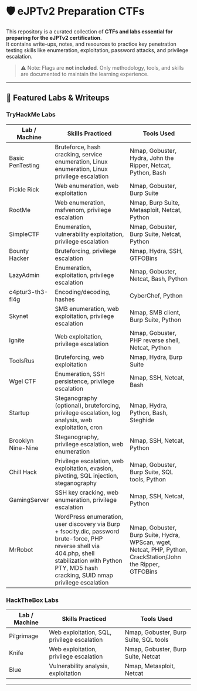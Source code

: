 # 🛡️ eJPTv2 Preparation CTFs

This repository is a curated collection of **CTFs and labs essential for preparing for the eJPTv2 certification**.  
It contains write-ups, notes, and resources to practice key penetration testing skills like enumeration, exploitation, password attacks, and privilege escalation.

> ⚠️ Note: Flags are **not included**. Only methodology, tools, and skills are documented to maintain the learning experience.

---

## 🧠 Featured Labs & Writeups

### TryHackMe Labs

| Lab / Machine | Skills Practiced | Tools Used |
|---------------|-----------------|------------|
| Basic PenTesting | Bruteforce, hash cracking, service enumeration, Linux enumeration, Linux privilege escalation | Nmap, Gobuster, Hydra, John the Ripper, Netcat, Python, Bash |
| Pickle Rick | Web enumeration, web exploitation | Nmap, Gobuster, Burp Suite |
| RootMe | Web enumeration, msfvenom, privilege escalation | Nmap, Burp Suite, Metasploit, Netcat, Python |
| SimpleCTF | Enumeration, vulnerability exploitation, privilege escalation | Nmap, Gobuster, Burp Suite, Netcat, Python |
| Bounty Hacker | Bruteforcing, privilege escalation | Nmap, Hydra, SSH, GTFOBins |
| LazyAdmin | Enumeration, exploitation, privilege escalation | Nmap, Gobuster, Netcat, Bash, Python |
| c4ptur3-th3-fl4g | Encoding/decoding, hashes | CyberChef, Python |
| Skynet | SMB enumeration, web exploitation, privilege escalation | Nmap, SMB client, Burp Suite, Python |
| Ignite | Web exploitation, privilege escalation | Nmap, Gobuster, PHP reverse shell, Netcat, Python |
| ToolsRus | Bruteforcing, web exploitation | Nmap, Hydra, Burp Suite |
| Wgel CTF | Enumeration, SSH persistence, privilege escalation | Nmap, SSH, Netcat, Bash |
| Startup | Steganography (optional), bruteforcing, privilege escalation, log analysis, web exploitation, cron | Nmap, Hydra, Python, Bash, Steghide |
| Brooklyn Nine-Nine | Steganography, privilege escalation, web enumeration | Nmap, SSH, Netcat, Python |
| Chill Hack | Privilege escalation, web exploitation, evasion, pivoting, SQL injection, steganography | Nmap, Gobuster, Burp Suite, SQL tools, Python |
| GamingServer | SSH key cracking, web enumeration, privilege escalation | Nmap, SSH, Netcat, Python |
| MrRobot | WordPress enumeration, user discovery via Burp + fsocity.dic, password brute-force, PHP reverse shell via 404.php, shell stabilization with Python PTY, MD5 hash cracking, SUID nmap privilege escalation | Nmap, Gobuster, Burp Suite, Hydra, WPScan, wget, Netcat, PHP, Python, CrackStation/John the Ripper, GTFOBins |

### HackTheBox Labs

| Lab / Machine | Skills Practiced | Tools Used |
|---------------|-----------------|------------|
| Pilgrimage | Web exploitation, SQL, privilege escalation | Nmap, Gobuster, Burp Suite, SQL tools |
| Knife | Web exploitation, privilege escalation | Nmap, Gobuster, Burp Suite, Netcat |
| Blue | Vulnerability analysis, exploitation | Nmap, Metasploit, Netcat |

---
